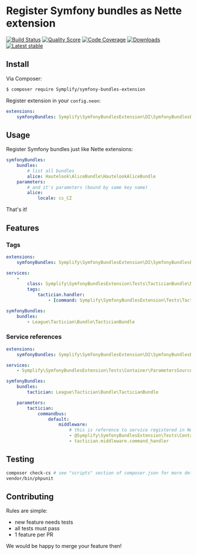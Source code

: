 # Register Symfony bundles as Nette extension

[![Build Status](https://img.shields.io/travis/Symplify/SymfonyBundlesExtension.svg?style=flat-square)](https://travis-ci.org/Symplify/SymfonyBundlesExtension)
[![Quality Score](https://img.shields.io/scrutinizer/g/Symplify/SymfonyBundlesExtension.svg?style=flat-square)](https://scrutinizer-ci.com/g/Symplify/SymfonyBundlesExtension)
[![Code Coverage](https://img.shields.io/scrutinizer/coverage/g/Symplify/SymfonyBundlesExtension.svg?style=flat-square)](https://scrutinizer-ci.com/g/Symplify/SymfonyBundlesExtension)
[![Downloads](https://img.shields.io/packagist/dt/Symplify/symfony-bundles-extension.svg?style=flat-square)](https://packagist.org/packages/Symplify/symfony-bundles-extension)
[![Latest stable](https://img.shields.io/packagist/v/Symplify/symfony-bundles-extension.svg?style=flat-square)](https://packagist.org/packages/Symplify/symfony-bundles-extension)

## Install

Via Composer:

```sh
$ composer require Symplify/symfony-bundles-extension
```

Register extension in your `config.neon`:

```yaml
extensions:
	symfonyBundles: Symplify\SymfonyBundlesExtension\DI\SymfonyBundlesExtension
```


## Usage

Register Symfony bundles just like Nette extensions:

```yaml
symfonyBundles:
	bundles:
		# list all bundles
		alice: Hautelook\AliceBundle\HautelookAliceBundle
	parameters:
		# and it's parameters (bound by same key name)
		alice:
			locale: cs_CZ
```

That's it!


## Features

### Tags

```yaml
extensions:
	symfonyBundles: Symplify\SymfonyBundlesExtension\DI\SymfonyBundlesExtension

services:
	-
		class: Symplify\SymfonyBundlesExtension\Tests\TacticianBundle\NetteTagsSource\SomeCommandHandler
		tags:
			tactician.handler:
				- [command: Symplify\SymfonyBundlesExtension\Tests\TacticianBundle\NetteTagsSource\SomeCommand]

symfonyBundles:
	bundles:
		- League\Tactician\Bundle\TacticianBundle
```


### Service references

```yaml
extensions:
	symfonyBundles: Symplify\SymfonyBundlesExtension\DI\SymfonyBundlesExtension

services:
	- Symplify\SymfonyBundlesExtension\Tests\Container\ParametersSource\CustomMiddleware

symfonyBundles:
	bundles:
		tactician: League\Tactician\Bundle\TacticianBundle

	parameters:
		tactician:
			commandbus:
				default:
					middleware:
						# this is reference to service registered in Nette
						- @Symplify\SymfonyBundlesExtension\Tests\Container\ParametersSource\CustomMiddleware
						- tactician.middleware.command_handler
```

## Testing

```bash
composer check-cs # see "scripts" section of composer.json for more details 
vendor/bin/phpunit
```


## Contributing

Rules are simple:

- new feature needs tests
- all tests must pass
- 1 feature per PR

We would be happy to merge your feature then!
